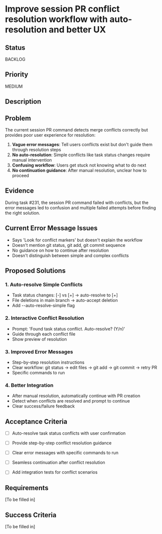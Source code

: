 # Improve session PR conflict resolution workflow with auto-resolution and better UX

## Status

BACKLOG

## Priority

MEDIUM

## Description



## Problem
The current session PR command detects merge conflicts correctly but provides poor user experience for resolution:

1. **Vague error messages**: Tell users conflicts exist but don't guide them through resolution steps
2. **No auto-resolution**: Simple conflicts like task status changes require manual intervention  
3. **Confusing workflow**: Users get stuck not knowing what to do next
4. **No continuation guidance**: After manual resolution, unclear how to proceed

## Evidence
During task #231, the session PR command failed with conflicts, but the error messages led to confusion and multiple failed attempts before finding the right solution.

## Current Error Message Issues
- Says 'Look for conflict markers' but doesn't explain the workflow
- Doesn't mention git status, git add, git commit sequence
- No guidance on how to continue after resolution
- Doesn't distinguish between simple and complex conflicts

## Proposed Solutions

### 1. Auto-resolve Simple Conflicts
- Task status changes: [-] vs [+] → auto-resolve to [+]
- File deletions in main branch → auto-accept deletion
- Add --auto-resolve-simple flag

### 2. Interactive Conflict Resolution
- Prompt: 'Found task status conflict. Auto-resolve? (Y/n)'
- Guide through each conflict file
- Show preview of resolution

### 3. Improved Error Messages
- Step-by-step resolution instructions
- Clear workflow: git status → edit files → git add → git commit → retry PR
- Specific commands to run

### 4. Better Integration
- After manual resolution, automatically continue with PR creation
- Detect when conflicts are resolved and prompt to continue
- Clear success/failure feedback

## Acceptance Criteria
- [ ] Auto-resolve task status conflicts with user confirmation
- [ ] Provide step-by-step conflict resolution guidance
- [ ] Clear error messages with specific commands to run
- [ ] Seamless continuation after conflict resolution
- [ ] Add integration tests for conflict scenarios


## Requirements

[To be filled in]

## Success Criteria

[To be filled in]

